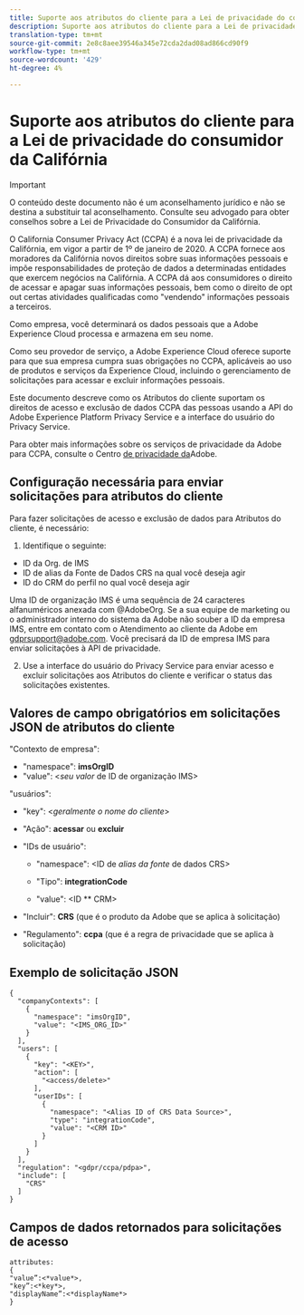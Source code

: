 ```yaml
---
title: Suporte aos atributos do cliente para a Lei de privacidade do consumidor da Califórnia
description: Suporte aos atributos do cliente para a Lei de privacidade do consumidor da Califórnia
translation-type: tm+mt
source-git-commit: 2e8c8aee39546a345e72cda2dad08ad866cd90f9
workflow-type: tm+mt
source-wordcount: '429'
ht-degree: 4%

---
```



# Suporte aos atributos do cliente para a Lei de privacidade do consumidor da Califórnia


>[!IMPORTANT]
>
>O conteúdo deste documento não é um aconselhamento jurídico e não se destina a substituir tal aconselhamento. Consulte seu advogado para obter conselhos sobre a Lei de Privacidade do Consumidor da Califórnia.

O California Consumer Privacy Act (CCPA) é a nova lei de privacidade da Califórnia, em vigor a partir de 1º de janeiro de 2020. A CCPA fornece aos moradores da Califórnia novos direitos sobre suas informações pessoais e impõe responsabilidades de proteção de dados a determinadas entidades que exercem negócios na Califórnia. A CCPA dá aos consumidores o direito de acessar e apagar suas informações pessoais, bem como o direito de opt out certas atividades qualificadas como &quot;vendendo&quot; informações pessoais a terceiros.

Como empresa, você determinará os dados pessoais que a Adobe Experience Cloud processa e armazena em seu nome.

Como seu provedor de serviço, a Adobe Experience Cloud oferece suporte para que sua empresa cumpra suas obrigações no CCPA, aplicáveis ao uso de produtos e serviços da Experience Cloud, incluindo o gerenciamento de solicitações para acessar e excluir informações pessoais.

Este documento descreve como os Atributos do cliente suportam os direitos de acesso e exclusão de dados CCPA das pessoas usando a API do Adobe Experience Platform Privacy Service e a interface do usuário do Privacy Service.

Para obter mais informações sobre os serviços de privacidade da Adobe para CCPA, consulte o Centro [de privacidade da](https://www.adobe.com/privacy/ccpa.html)Adobe.

## Configuração necessária para enviar solicitações para atributos do cliente

Para fazer solicitações de acesso e exclusão de dados para Atributos do cliente, é necessário:

1. Identifique o seguinte:

* ID da Org. de IMS
* ID de alias da Fonte de Dados CRS na qual você deseja agir
* ID do CRM do perfil no qual você deseja agir

Uma ID de organização IMS é uma sequência de 24 caracteres alfanuméricos anexada com @AdobeOrg. Se a sua equipe de marketing ou o administrador interno do sistema da Adobe não souber a ID da empresa IMS, entre em contato com o Atendimento ao cliente da Adobe em gdprsupport@adobe.com. Você precisará da ID de empresa IMS para enviar solicitações à API de privacidade.

2. Use a interface do usuário do Privacy Service para enviar acesso e excluir solicitações aos Atributos do cliente e verificar o status das solicitações existentes.

## Valores de campo obrigatórios em solicitações JSON de atributos do cliente

&quot;Contexto de empresa&quot;:

* &quot;namespace&quot;: **imsOrgID**
* &quot;value&quot;: &lt;*seu valor* de ID de organização IMS>

&quot;usuários&quot;:

* &quot;key&quot;: &lt;*geralmente o nome do cliente*>

* &quot;Ação&quot;: **acessar** ou **excluir**

* &quot;IDs de usuário&quot;:

   * &quot;namespace&quot;: &lt;ID de *alias da fonte* de dados CRS>

   * &quot;Tipo&quot;: **integrationCode**

   * &quot;value&quot;: &lt;ID ** CRM>

* &quot;Incluir&quot;: **CRS** (que é o produto da Adobe que se aplica à solicitação)

* &quot;Regulamento&quot;: **ccpa** (que é a regra de privacidade que se aplica à solicitação)

## Exemplo de solicitação JSON

```
{
  "companyContexts": [
    {
      "namespace": "imsOrgID",
      "value": "<IMS_ORG_ID>"
    }
  ],
  "users": [
    {
      "key": "<KEY>",
      "action": [
        "<access/delete>"
      ],
      "userIDs": [
        {
          "namespace": "<Alias ID of CRS Data Source>",
          "type": "integrationCode",
          "value": "<CRM ID>"
        }
      ]
    }
  ],
  "regulation": "<gdpr/ccpa/pdpa>",
  "include": [
    "CRS"
  ]
}
```

## Campos de dados retornados para solicitações de acesso

```
attributes:
{
"value”:<*value*>,
"key”:<*key*>,
"displayName”:<*displayName*>
}
```
